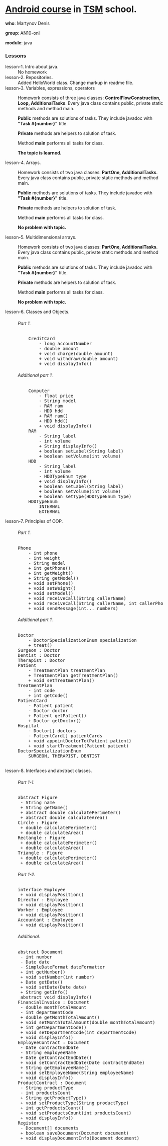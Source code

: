 # [Android course](https://teachmeskills.ru/courses/android-razrabotka-online) in [TSM](https://teachmeskills.ru) school.

**who**: Martynov Denis

**group**: AN10-onl

**module**: java

### Lessons

<dl>
    <dt>lesson-1. Intro about java.</dt>
    <dd>No homework</dd>
    <dt>lesson-2. Repositories.</dt>
    <dd>Added HelloWorld class. Change markup in readme file.</dd>
    <dt>lesson-3. Variables, expressions, operators</dt>
    <dd>
        <p>Homework consists of three java classes: <b>ControlFlowConstruction, Loop, AdditionalTasks</b>. 
        Every java class contains public, private static methods and method main.</p>
        <p><b>Public</b> methods are solutions of tasks. They include javadoc with <b>"Task #{number}"</b> title.</p>
        <p><b>Private</b> methods are helpers to solution of task.</p>
        <p>Method <b>main</b> performs all tasks for class.</p>
        <p><b>The topic is learned.</b></p>
    </dd>
    <dt>lesson-4. Arrays.</dt>
    <dd>
        <p>Homework consists of two java classes: <b>PartOne, AdditionalTasks</b>. 
        Every java class contains public, private static methods and method main.</p>
        <p><b>Public</b> methods are solutions of tasks. They include javadoc with <b>"Task #{number}"</b> title.</p>
        <p><b>Private</b> methods are helpers to solution of task.</p>
        <p>Method <b>main</b> performs all tasks for class.</p>
        <p><b>No problem with topic.</b></p>
    </dd>
    <dt>lesson-5. Multidimensional arrays.</dt>
    <dd>
        <p>Homework consists of two java classes: <b>PartOne, AdditionalTasks</b>. 
        Every java class contains public, private static methods and method main.</p>
        <p><b>Public</b> methods are solutions of tasks. They include javadoc with <b>"Task #{number}"</b> title.</p>
        <p><b>Private</b> methods are helpers to solution of task.</p>
        <p>Method <b>main</b> performs all tasks for class.</p>
        <p><b>No problem with topic.</b></p>
    </dd>
    <dt>lesson-6. Classes and Objects.</dt>
    <dd>
        <h6>Part 1.</h6>
<pre>
    CreditCard
        - long accountNumber
        - double amount
        + void charge(double amount) 
        + void withdraw(double amount)
        + void displayInfo()
</pre>
        </dd>
    <dd>
        <h6>Additional part 1.</h6>
<pre>
    Computer
        - float price
        - String model
        - RAM ram
        - HDD hdd
        + RAM ram()
        + HDD hdd()
        + void displayInfo()
    RAM
        - String label
        - int volume
        + String displayInfo()
        + boolean setLabel(String label)
        + boolean setVolume(int volume)
    HDD
        - String label
        - int volume
        - HDDTypeEnum type
        + void displayInfo()
        + boolean setLabel(String label)
        + boolean setVolume(int volume)
        + boolean setType(HDDTypeEnum type)
    HDDTypeEnum
        INTERNAL
        EXTERNAL
</pre>
    </dd>
<dt>lesson-7. Principles of OOP.</dt>
    <dd>
        <h6>Part 1.</h6>
<pre>
Phone
    - int phone
    - int weight
    - String model
    + int getPhone() 
    + int getWeight() 
    + String getModel() 
    + void setPhone() 
    + void setWeight() 
    + void setModel() 
    + void receiveCall(String callerName)
    + void receiveCall(String callerName, int callerPhoneNumber)
    + void sendMessage(int... numbers)
</pre>
        </dd>
<dd>
        <h6>Additional part 1.</h6>
<pre>
Doctor
    - DoctorSpecializationEnum specialization
    + treat()
Surgeon : Doctor
Dentist : Doctor
Therapist : Doctor
Patient
    - TreatmentPlan treatmentPlan
    + TreatmentPlan getTreatmentPlan()
    + void setTreatmentPlan()
TreatmentPlan
    - int code
    + int getCode()
PatientCard
    - Patient patient
    - Doctor doctor
    + Patient getPatient()
    + Doctor getDoctor()
Hospital
    - Doctor[] doctors
    - PatientCard[] patientCards
    + void appointDoctorTo(Patient patient)
    + void startTreatment(Patient patient)
DoctorSpecializationEnum
    SURGEON, THERAPIST, DENTIST

    
</pre>
        </dd>
<dt>lesson-8. Interfaces and abstract classes.</dt>
    <dd>
        <h6>Part 1-1.</h6>
<pre>
abstract Figure
 - String name
 + String getName()
 + abstract double calculatePerimeter()
 + abstract double calculateArea()
Circle : Figure
 + double calculatePerimeter()
 + double calculateArea()
Rectangle : Figure
 + double calculatePerimeter()
 + double calculateArea()
Triangle : Figure
 + double calculatePerimeter()
 + double calculateArea()
</pre>
        </dd>
<dd>
        <h6>Part 1-2.</h6>
<pre>
interface Employee
 + void displayPosition()
Director : Employee
 + void displayPosition()
Worker : Employee
 + void displayPosition()
Accountant : Employee
 + void displayPosition()
</pre>
        </dd>
<dd>
        <h6>Additional.</h6>
<pre>
abstract Document
 - int number
 - Date date
 - SimpleDateFormat dateFormatter
 + int getNumber()
 + void setNumber(int number)
 + Date getDate()
 + void setDate(Date date)
 + String getInfo()
 abstract void displayInfo()
FinancialInvoice : Document
 - double monthTotalAmount
 - int departmentCode
 + double getMonthTotalAmount()
 + void setMonthTotalAmount(double monthTotalAmount)
 + int getDepartmentCode()
 + void setDepartmentCode(int departmentCode)
 + void displayInfo()
EmployeeContract : Document
 - Date contractEndDate
 - String employeeName
 + Date getContractEndDate()
 + void setContractEndDate(Date contractEndDate)
 + String getEmployeeName()
 + void setEmployeeName(String employeeName)
 + void displayInfo()
ProductContract : Document
 - String productType
 - int productsCount
 + String getProductType()
 + void setProductType(String productType)
 + int getProductsCount()
 + void setProductsCount(int productsCount)
 + void displayInfo()
Register
 - Document[] documents
 + boolean saveDocument(Document document)
 + void displayDocumentInfo(Document document)
</pre>
        </dd>
</dl>
